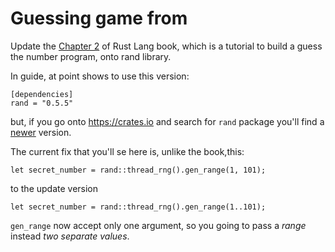# Guessing game from 
Update the [Chapter 2](https://doc.rust-lang.org/book/ch02-00-guessing-game-tutorial.html) of Rust Lang book, which is a tutorial to build a guess the number program, onto rand library.

In guide, at point shows to use this version:
```
[dependencies]
rand = "0.5.5"
```

but, if you go onto https://crates.io and search for ```rand``` package you'll find a [newer](https://crates.io/crates/rand) version.

The current fix that you'll se here is, unlike the book,this:

```
let secret_number = rand::thread_rng().gen_range(1, 101);
```
to the update version
```
let secret_number = rand::thread_rng().gen_range(1..101);

```

```gen_range``` now accept only one argument, so you going to pass a *range* instead *two separate values*.

